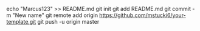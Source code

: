 echo "Marcus123" >> README.md
git init
git add README.md
git commit -m "New name"
git remote add origin https://github.com/mstucki6/your-template.git
git push -u origin master
